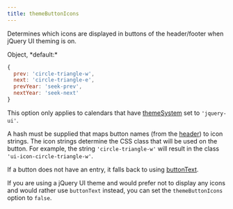 ```yaml
---
title: themeButtonIcons
---
```


Determines which icons are displayed in buttons of the header/footer when jQuery UI theming is on.

<div class='spec' markdown='1'>
Object, *default:*

```js
{
  prev: 'circle-triangle-w',
  next: 'circle-triangle-e',
  prevYear: 'seek-prev',
  nextYear: 'seek-next'
}
```
</div>

This option only applies to calendars that have [themeSystem](themeSystem) set to `'jquery-ui'`.

A hash must be supplied that maps button names (from the [header](header)) to icon strings. The icon strings determine the CSS class that will be used on the button. For example, the string `'circle-triangle-w'` will result in the class `'ui-icon-circle-triangle-w'`.

If a button does not have an entry, it falls back to using [buttonText](buttonText).

If you are using a jQuery UI theme and would prefer not to display any icons and would rather use `buttonText` instead, you can set the `themeButtonIcons` option to `false`.
